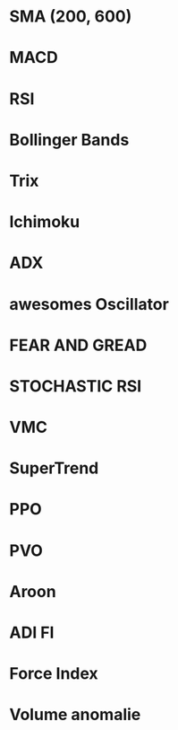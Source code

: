 # SMA (200, 600)
# MACD
# RSI
# Bollinger Bands

# Trix
# Ichimoku
# ADX
# awesomes Oscillator
# FEAR AND GREAD
# STOCHASTIC RSI
# VMC
# SuperTrend
# PPO
# PVO
# Aroon
# ADI FI
# Force Index
# Volume anomalie